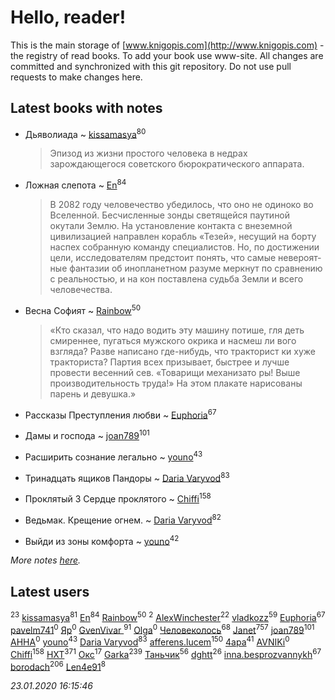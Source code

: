 # Hello, reader!
This is the main storage of [www.knigopis.com](http://www.knigopis.com) - the registry of read books.
To add your book use www-site. All changes are committed and synchronized with this git repository.
Do not use pull requests to make changes here.


## Latest books with notes
* Дьяволиада ~ [kissamasya](users/684/68439978-vkontakte)<sup>80</sup>
    > Эпизод из жизни простого человека в недрах зарождающегося советского бюрократического аппарата.

* Ложная слепота ~ [En](users/333/333646551-vkontakte)<sup>84</sup>
    > В 2082 году человечество убедилось, что оно не одиноко во Вселенной. Бесчисленные зонды светя­щейся паутиной окутали Землю. На установление контакта с внеземной цивилизацией направлен ко­рабль «Тезей», несущий на борту наспех собранную команду специалистов. Но, по достижении цели, ис­следователям предстоит понять, что самые невероят­ные фантазии об инопланетном разуме меркнут по сравнению с реальностью, и на кон поставлена судь­ба Земли и всего человечества.

* Весна Софият ~ [Rainbow](users/109/109787328219839805802-google)<sup>50</sup>
    > «Кто сказал, что надо водить эту машину потише, гля­ 
    > деть смиреннее, пугаться мужского окрика и насмеш 
    > ли­ 
    > вого взгляда? Разве написано где-нибудь, что тракторист­ 
    > ки хуже тракториста? Партия всех призывает, быстрее 
    > и лучше провести весенний сев. «Товарищи механизато­ 
    > ры! Выше производительность труда!» На этом плакате 
    > нарисованы парень и девушка.»

* Рассказы Преступления любви ~ [Euphoria](users/106/106304994652616315178-google)<sup>67</sup>

* Дамы и господа ~ [joan789](users/240/2401650-vkontakte)<sup>101</sup>

* Расширить сознание легально ~ [youno](users/302/302928912-vkontakte)<sup>43</sup>

* Тринадцать ящиков Пандоры ~ [Daria Varyvod](users/829/829893410524253-facebook)<sup>83</sup>

* Проклятый 3 Сердце проклятого ~ [Chiffi](users/105/105831994080785626680-google)<sup>158</sup>

* Ведьмак. Крещение огнем. ~ [Daria Varyvod](users/829/829893410524253-facebook)<sup>82</sup>

* Выйди из зоны комфорта ~ [youno](users/302/302928912-vkontakte)<sup>42</sup>


_More notes [here](latest_books_with_notes.md)._


## Latest users
[](users/270/270444099499-odnoklassniki)<sup>23</sup> 
[kissamasya](users/684/68439978-vkontakte)<sup>81</sup> 
[En](users/333/333646551-vkontakte)<sup>84</sup> 
[Rainbow](users/109/109787328219839805802-google)<sup>50</sup> 
[](users/153/1537586159620888-facebook)<sup>2</sup> 
[AlexWinchester](users/268/2680385415370992-facebook)<sup>22</sup> 
[vladkozz](users/572/57239276-vkontakte)<sup>59</sup> 
[Euphoria](users/106/106304994652616315178-google)<sup>67</sup> 
[pavelm741](users/468/468820957-vkontakte)<sup>0</sup> 
[Яр](users/105/105454927277334527943-google)<sup>0</sup> 
[GvenVivar ](users/158/158266434925901-facebook)<sup>91</sup> 
[Olga](users/436/436975952-vkontakte)<sup>0</sup> 
[Человеколось](users/174/17475979687188177329-mailru)<sup>68</sup> 
[Janet](users/108/108113656204404967440-google)<sup>757</sup> 
[joan789](users/240/2401650-vkontakte)<sup>101</sup> 
[АННА](users/510/51000816-vkontakte)<sup>0</sup> 
[youno](users/302/302928912-vkontakte)<sup>43</sup> 
[Daria Varyvod](users/829/829893410524253-facebook)<sup>83</sup> 
[afferens.lucem](users/196/196071655-vkontakte)<sup>150</sup> 
[4apa](users/117/117392596378069249667-google)<sup>41</sup> 
[AVNIKi](users/368/368978766-vkontakte)<sup>0</sup> 
[Chiffi](users/105/105831994080785626680-google)<sup>158</sup> 
[HXT](users/100/100002563462782-facebook)<sup>371</sup> 
[Окс](users/102/102536471289425216982-google)<sup>17</sup> 
[Garka](users/115/115753719718250012620-google)<sup>239</sup> 
[Таньчик](users/209/2096581563762610-facebook)<sup>56</sup> 
[dghtt](users/233/233860015-vkontakte)<sup>26</sup> 
[inna.besprozvannykh](users/733/73323849-yandex)<sup>67</sup> 
[borodach](users/157/15706320-vkontakte)<sup>206</sup> 
[Len4e91](users/254/254448176-yandex)<sup>8</sup> 


_23.01.2020 16:15:46_
